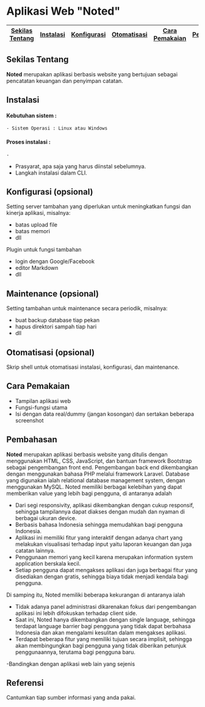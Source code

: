 # Aplikasi Web "Noted"

[Sekilas Tentang](#sekilas-tentang) | [Instalasi](#instalasi) | [Konfigurasi](#konfigurasi) | [Otomatisasi](#otomatisasi) | [Cara Pemakaian](#cara-pemakaian) | [Pembahasan](#pembahasan) | [Referensi](#referensi)
:---:|:---:|:---:|:---:|:---:|:---:|:---:

## Sekilas Tentang
**Noted** merupakan aplikasi berbasis website yang bertujuan sebagai pencatatan keuangan dan penyimpan catatan.

## Instalasi

#### Kebutuhan sistem :
    - Sistem Operasi : Linux atau Windows

#### Proses instalasi : 
    - 
- Prasyarat, apa saja yang harus diinstal sebelumnya.
- Langkah instalasi dalam CLI.


## Konfigurasi (opsional)

Setting server tambahan yang diperlukan untuk meningkatkan fungsi dan kinerja aplikasi, misalnya:
- batas upload file
- batas memori
- dll

Plugin untuk fungsi tambahan
- login dengan Google/Facebook
- editor Markdown
- dll


##  Maintenance (opsional)

Setting tambahan untuk maintenance secara periodik, misalnya:
- buat backup database tiap pekan
- hapus direktori sampah tiap hari
- dll


## Otomatisasi (opsional)

Skrip shell untuk otomatisasi instalasi, konfigurasi, dan maintenance.


## Cara Pemakaian

- Tampilan aplikasi web
- Fungsi-fungsi utama
- Isi dengan data real/dummy (jangan kosongan) dan sertakan beberapa screenshot


## Pembahasan
**Noted** merupakan aplikasi berbasis website yang ditulis dengan menggunakan HTML, CSS, JavaScript, dan bantuan framework Bootstrap sebagai pengembangan front end. Pengembangan back end dikembangkan dengan menggunakan bahasa PHP melalui framework Laravel. Database yang digunakan ialah relational database management system, dengan menggunakan MySQL. Noted memiliki berbagai kelebihan yang dapat memberikan value yang lebih bagi pengguna, di antaranya adalah 

- Dari segi responsivity, aplikasi dikembangkan dengan cukup responsif, sehingga tampilannya dapat diakses dengan mudah dan nyaman di berbagai ukuran device.
- Berbasis bahasa Indonesia sehingga memudahkan bagi pengguna Indonesia.
- Aplikasi ini memiliki fitur yang interaktif dengan adanya chart yang melakukan visualisasi terhadap input yaitu laporan keuangan dan juga catatan lainnya.
- Penggunaan memori yang kecil karena merupakan information system application berskala kecil.
- Setiap pengguna dapat mengakses aplikasi dan juga berbagai fitur yang disediakan dengan gratis, sehingga biaya tidak menjadi kendala bagi pengguna.

Di samping itu, Noted memiliki beberapa kekurangan di antaranya ialah

- Tidak adanya panel administrasi dikarenakan fokus dari pengembangan aplikasi ini lebih difokuskan terhadap client side.
- Saat ini, Noted hanya dikembangkan dengan single language, sehingga terdapat language barrier bagi pengguna yang tidak dapat berbahasa Indonesia dan akan mengalami kesulitan dalam mengakses aplikasi.
- Terdapat beberapa fitur yang memiliki tujuan secara implisit, sehingga akan membingungkan bagi pengguna yang tidak diberikan petunjuk penggunaannya, terutama bagi pengguna baru.

-Bandingkan dengan aplikasi web lain yang sejenis


## Referensi

Cantumkan tiap sumber informasi yang anda pakai.
